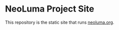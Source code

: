 # NeoLuma Project Site
This repository is the static site that runs [neoluma.org](http://neoluma.org).
